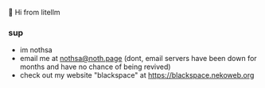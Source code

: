 👋 Hi from litellm

### sup 
- im nothsa
- email me at [nothsa@noth.page](mailto:nothsa@noth.page) (dont, email servers have been down for months and have no chance of being revived)
- check out my website "blackspace" at https://blackspace.nekoweb.org
